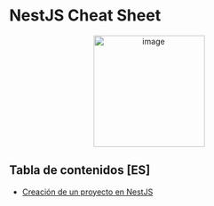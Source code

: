 # NestJS Cheat Sheet

<p align="center">
  <img src="https://github.com/nicovillamonte/code-cheat-sheet/assets/64659720/c6d849d5-a1b6-4c67-8f23-f2b83efe2c7e" alt="image" height="200">
</p>

## Tabla de contenidos [ES]
- [Creación de un proyecto en NestJS](https://github.com/nicovillamonte/code-cheat-sheet/blob/main/NestJS/ES/Creacion%20de%20Proyecto%20NestJS.md)